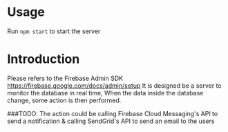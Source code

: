# Usage
Run ```npm start``` to start the server

# Introduction
Please refers to the Firebase Admin SDK https://firebase.google.com/docs/admin/setup
It is designed be a server to monitor the database in real time,
When the data inside the database change, some action is then performed.

###TODO:
The action could be calling Firebase Cloud Messaging's API to send a notification &
calling SendGrid's API to send an email to the users

